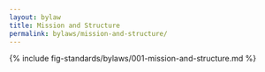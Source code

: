 ```yaml
---
layout: bylaw
title: Mission and Structure
permalink: bylaws/mission-and-structure/
---
```


{% include fig-standards/bylaws/001-mission-and-structure.md %}